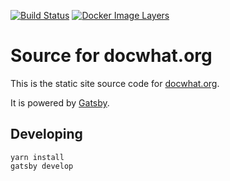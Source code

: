 [![Build Status](https://travis-ci.org/docwhat/docwhat.svg?branch=master)](https://travis-ci.org/docwhat/docwhat)
[![Docker Image
Layers](https://images.microbadger.com/badges/image/docwhat/docwhat.svg)](https://microbadger.com/images/docwhat/docwhat)

# Source for docwhat.org

This is the static site source code for
[docwhat.org](https://docwhat.org).

It is powered by [Gatsby](https://gatsbyjs.org).

## Developing

``` console
yarn install
gatsby develop
```

